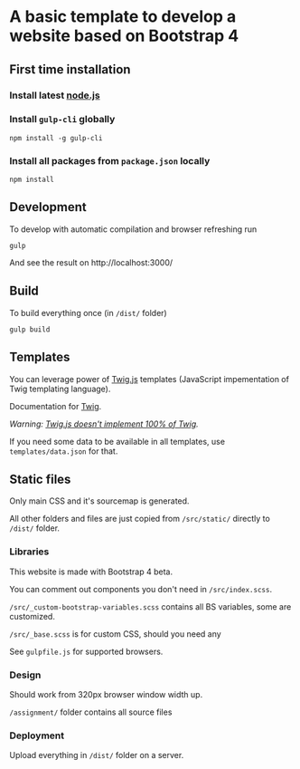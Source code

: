 # A basic template to develop a website based on Bootstrap 4 

## First time installation

### Install latest [node.js](https://nodejs.org/)

### Install `gulp-cli` globally 

```shell
npm install -g gulp-cli
```

### Install all packages from `package.json` locally

```shell
npm install
```

## Development

To develop with automatic compilation and browser refreshing run

```shell
gulp
```

And see the result on http://localhost:3000/


## Build

To build everything once (in `/dist/` folder) 

```shell
gulp build
```

## Templates

You can leverage power of [Twig.js](https://github.com/twigjs/twig.js/) templates (JavaScript impementation of Twig templating language).

Documentation for [Twig](https://twig.symfony.com/doc/2.x/templates.html).

_Warning: [Twig.js doesn't implement 100% of Twig](https://github.com/twigjs/twig.js/wiki/Implementation-Notes)._

If you need some data to be available in all templates, use `templates/data.json` for that.


## Static files

Only main CSS and it's sourcemap is generated.
 
All other folders and files are just copied from `/src/static/` directly to `/dist/` folder.


### Libraries

This website is made with Bootstrap 4 beta.
 
You can comment out components you don't need in `/src/index.scss`.

`/src/_custom-bootstrap-variables.scss` contains all BS variables, some are customized.

`/src/_base.scss` is for custom CSS, should you need any
 
See `gulpfile.js` for supported browsers.


### Design

Should work from 320px browser window width up.

`/assignment/` folder contains all source files

### Deployment

Upload everything in `/dist/` folder on a server.
